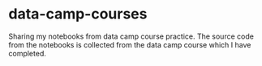 # data-camp-courses
Sharing my notebooks from data camp course practice. The source code from the notebooks is collected from the data camp course which I have completed. 
